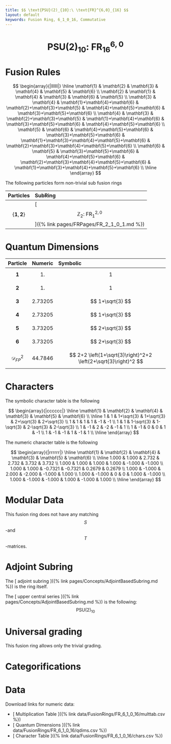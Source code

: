 ```yaml
---
title: $$ \text{PSU}(2)_{10}:\ \text{FR}^{6,0}_{16} $$
layout: default
keywords: Fusion Ring, 6_1_0_16, Commutative
---
```

# $$ \text{PSU}(2)_{10}:\ \text{FR}^{6,0}_{16} $$


# Fusion Rules

$$
\begin{array}{|llllll|}
\hline
 \mathbf{1} & \mathbf{2} & \mathbf{3} & \mathbf{4} & \mathbf{5} & \mathbf{6} \\
 \mathbf{2} & \mathbf{1} & \mathbf{4} & \mathbf{3} & \mathbf{6} & \mathbf{5} \\
 \mathbf{3} & \mathbf{4} & \mathbf{1}+\mathbf{4}+\mathbf{6} & \mathbf{2}+\mathbf{3}+\mathbf{5} & \mathbf{4}+\mathbf{5}+\mathbf{6} & \mathbf{3}+\mathbf{5}+\mathbf{6} \\
 \mathbf{4} & \mathbf{3} & \mathbf{2}+\mathbf{3}+\mathbf{5} & \mathbf{1}+\mathbf{4}+\mathbf{6} & \mathbf{3}+\mathbf{5}+\mathbf{6} & \mathbf{4}+\mathbf{5}+\mathbf{6} \\
 \mathbf{5} & \mathbf{6} & \mathbf{4}+\mathbf{5}+\mathbf{6} & \mathbf{3}+\mathbf{5}+\mathbf{6} & \mathbf{1}+\mathbf{3}+\mathbf{4}+\mathbf{5}+\mathbf{6} & \mathbf{2}+\mathbf{3}+\mathbf{4}+\mathbf{5}+\mathbf{6} \\
 \mathbf{6} & \mathbf{5} & \mathbf{3}+\mathbf{5}+\mathbf{6} & \mathbf{4}+\mathbf{5}+\mathbf{6} & \mathbf{2}+\mathbf{3}+\mathbf{4}+\mathbf{5}+\mathbf{6} & \mathbf{1}+\mathbf{3}+\mathbf{4}+\mathbf{5}+\mathbf{6} \\
\hline
\end{array}
$$


The following particles form non-trivial sub fusion rings

| Particles | SubRing |
| :------ | :------ |
| $$ \{\mathbf{1},\mathbf{2}\} $$ | [ $$ \mathbb{Z}_2:\ \text{FR}^{2,0}_{1} $$ ]({% link pages/FRPages/FR_2_1_0_1.md %}) |


# Quantum Dimensions

| Particle | Numeric | Symbolic |
| :------ | :------ | :------ |
| $$ \mathbf{1} $$ | $$ 1. $$ | $$ 1 $$ |
| $$ \mathbf{2} $$ | $$ 1. $$ | $$ 1 $$ |
| $$ \mathbf{3} $$ | $$ 2.73205 $$ | $$ 1+\sqrt{3} $$ |
| $$ \mathbf{4} $$ | $$ 2.73205 $$ | $$ 1+\sqrt{3} $$ |
| $$ \mathbf{5} $$ | $$ 3.73205 $$ | $$ 2+\sqrt{3} $$ |
| $$ \mathbf{6} $$ | $$ 3.73205 $$ | $$ 2+\sqrt{3} $$ |
| $$ \mathcal{D}_{FP}^2 $$ | $$ 44.7846 $$ | $$ 2+2 \left(1+\sqrt{3}\right)^2+2 \left(2+\sqrt{3}\right)^2 $$ |

# Characters

The symbolic character table is the following

$$
\begin{array}{|cccccc|}
\hline
 \mathbf{1} & \mathbf{2} & \mathbf{4} & \mathbf{3} & \mathbf{5} & \mathbf{6} \\
\hline
 1 & 1 & 1+\sqrt{3} & 1+\sqrt{3} & 2+\sqrt{3} & 2+\sqrt{3} \\
 1 & 1 & 1 & 1 & -1 & -1 \\
 1 & 1 & 1-\sqrt{3} & 1-\sqrt{3} & 2-\sqrt{3} & 2-\sqrt{3} \\
 1 & -1 & 2 & -2 & -1 & 1 \\
 1 & -1 & 0 & 0 & 1 & -1 \\
 1 & -1 & -1 & 1 & -1 & 1 \\
\hline
\end{array}
$$

The numeric character table is the following

$$
\begin{array}{|rrrrrr|}
\hline
 \mathbf{1} & \mathbf{2} & \mathbf{4} & \mathbf{3} & \mathbf{5} & \mathbf{6} \\
\hline
 1.000 & 1.000 & 2.732 & 2.732 & 3.732 & 3.732 \\
 1.000 & 1.000 & 1.000 & 1.000 & -1.000 & -1.000 \\
 1.000 & 1.000 & -0.7321 & -0.7321 & 0.2679 & 0.2679 \\
 1.000 & -1.000 & 2.000 & -2.000 & -1.000 & 1.000 \\
 1.000 & -1.000 & 0 & 0 & 1.000 & -1.000 \\
 1.000 & -1.000 & -1.000 & 1.000 & -1.000 & 1.000 \\
\hline
\end{array}
$$

# Modular Data

This fusion ring does not have any matching $$ S $$-and $$ T $$-matrices.

# Adjoint Subring

The [ adjoint subring ]({% link pages/Concepts/AdjointBasedSubring.md %}) is the ring itself.

The [ upper central series ]({% link pages/Concepts/AdjointBasedSubring.md %}) is the following:
$$ \text{PSU}(2)_{10} $$

# Universal grading

This fusion ring allows only the trivial grading.

# Categorifications



# Data

Download links for numeric data:

* [ Multiplication Table ]({% link data/FusionRings/FR_6_1_0_16/multtab.csv %})
* [ Quantum Dimensions ]({% link data/FusionRings/FR_6_1_0_16/qdims.csv %})
* [ Character Table ]({% link data/FusionRings/FR_6_1_0_16/chars.csv %})